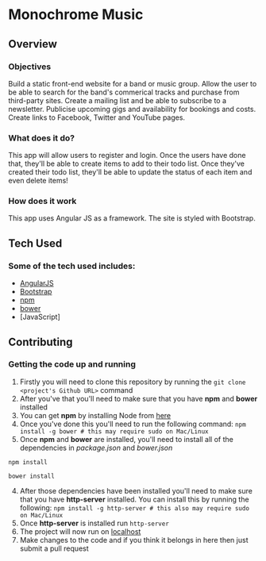 # Monochrome Music

## Overview
 
### Objectives

Build a static front-end website for a band or music group. Allow the user to be able to search for the band's commerical tracks and purchase from third-party sites. Create a mailing list and be able to subscribe to a newsletter. Publicise upcoming gigs and availability for bookings and costs. Create links to Facebook, Twitter and YouTube pages. 
 

 ### What does it do?
 
This app will allow users to register and login. Once the users have done that, they'll be able to create items to add to their todo list. Once they've created their todo list, they'll be able to update the status of each item and even delete items!
 
### How does it work
 
This app uses Angular JS as a framework. The site is styled with Bootstrap.

 
## Tech Used
 
### Some of the tech used includes:
- [AngularJS](https://angularjs.org/)
- [Bootstrap](http://getbootstrap.com/)
- [npm](https://www.npmjs.com/)
- [bower](https://bower.io/)
- [JavaScript]


## Contributing

### Getting the code up and running
1. Firstly you will need to clone this repository by running the ```git clone <project's Github URL>``` command
2. After you've that you'll need to make sure that you have **npm** and **bower** installed
  1. You can get **npm** by installing Node from [here](https://nodejs.org/en/)
  2. Once you've done this you'll need to run the following command:
     `npm install -g bower # this may require sudo on Mac/Linux`
3. Once **npm** and **bower** are installed, you'll need to install all of the dependencies in *package.json* and *bower.json*
  ```
  npm install
 
  bower install
  ```
4. After those dependencies have been installed you'll need to make sure that you have **http-server** installed. You can install this by running the following: ```npm install -g http-server # this also may require sudo on Mac/Linux```
5. Once **http-server** is installed run ```http-server```
6. The project will now run on [localhost](http://127.0.0.1:8080)
7. Make changes to the code and if you think it belongs in here then just submit a pull request